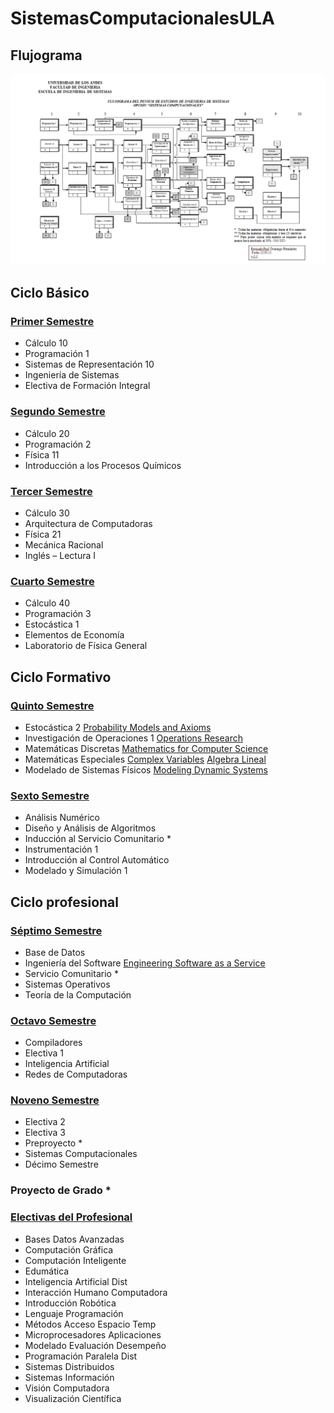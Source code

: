 # SistemasComputacionalesULA

## Flujograma

![Sistemas Computacionales](SistemasComputacionales.png?raw=true "Title")

## Ciclo Básico

### [Primer Semestre](Primer%20Semestre)
- Cálculo 10
- Programación 1
- Sistemas de Representación 10
- Ingeniería de Sistemas
- Electiva de Formación Integral

### [Segundo Semestre](Segundo%20Semestre)
- Cálculo 20
- Programación 2
- Física 11
- Introducción a los Procesos Químicos

### [Tercer Semestre](Tercer%20Semestre)
- Cálculo 30
- Arquitectura de Computadoras
- Física 21
- Mecánica Racional
- Inglés – Lectura I

### [Cuarto Semestre](Cuarto%20Semestre)
- Cálculo 40
- Programación 3
- Estocástica 1
- Elementos de Economía
- Laboratorio de Física General

## Ciclo Formativo

### [Quinto Semestre](Quinto%20Semestre)
- Estocástica 2 [Probability Models and Axioms](https://www.youtube.com/watch?v=j9WZyLZCBzs&list=PLUl4u3cNGP61MdtwGTqZA0MreSaDybji8)
- Investigación de Operaciones 1 [Operations Research](https://www.youtube.com/watch?v=WIWhQpR-CjY&list=PLgA4wLGrqI-ll9OSJmR5nU4lV4_aNTgKx)
- Matemáticas Discretas [Mathematics for Computer Science](https://www.youtube.com/watch?v=L3LMbpZIKhQ&list=PLB7540DEDD482705B)
- Matemáticas Especiales [Complex Variables](https://www.youtube.com/watch?v=BOx8LRyr8mU&list=PL5563BAB9EA968641) [Algebra Lineal](https://www.youtube.com/watch?v=hNDFwVVKVk0&list=PL221E2BBF13BECF6C)
- Modelado de Sistemas Físicos [Modeling Dynamic Systems](https://www.youtube.com/watch?v=vwso-xHLNGc&list=PL4VMBEQr3gME29eeHZyT_lDw3KCdAmwXR)

### [Sexto Semestre](Sexto%20Semestre)
- Análisis Numérico
- Diseño y Análisis de Algoritmos
- Inducción al Servicio Comunitario *
- Instrumentación 1
- Introducción al Control Automático
- Modelado y Simulación 1

## Ciclo profesional

### [Séptimo Semestre](Septimo%20Semestre)
- Base de Datos
- Ingeniería del Software [Engineering Software as a Service](https://courses.edx.org/courses/BerkeleyX/CS_CS169.1x/1T2014/course/)
- Servicio Comunitario *
- Sistemas Operativos
- Teoría de la Computación

### [Octavo Semestre](Octavo%20Semestre)
- Compiladores
- Electiva 1
- Inteligencia Artificial
- Redes de Computadoras

### [Noveno Semestre](Noveno%20Semestre)
- Electiva 2
- Electiva 3
- Preproyecto *
- Sistemas Computacionales
- Décimo Semestre

### Proyecto de Grado *

### [Electivas del Profesional](Electivas)
- Bases Datos Avanzadas
- Computación Gráfica
- Computación Inteligente
- Edumática
- Inteligencia Artificial Dist
- Interacción Humano Computadora
- Introducción Robótica
- Lenguaje Programación
- Métodos Acceso Espacio Temp
- Microprocesadores Aplicaciones
- Modelado Evaluación Desempeño
- Programación Paralela Dist
- Sistemas Distribuidos
- Sistemas Información
- Visión Computadora
- Visualización Científica
